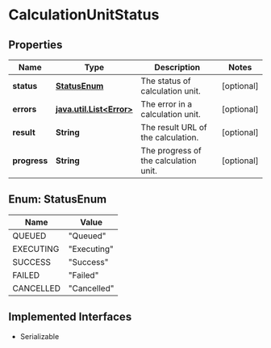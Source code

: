 

# CalculationUnitStatus


## Properties

Name | Type | Description | Notes
------------ | ------------- | ------------- | -------------
**status** | [**StatusEnum**](#StatusEnum) | The status of calculation unit. |  [optional]
**errors** | [**java.util.List&lt;Error&gt;**](Error.md) | The error in a calculation unit. |  [optional]
**result** | **String** | The result URL of the calculation. |  [optional]
**progress** | **String** | The progress of the calculation unit. |  [optional]



## Enum: StatusEnum

Name | Value
---- | -----
QUEUED | &quot;Queued&quot;
EXECUTING | &quot;Executing&quot;
SUCCESS | &quot;Success&quot;
FAILED | &quot;Failed&quot;
CANCELLED | &quot;Cancelled&quot;


## Implemented Interfaces

* Serializable


